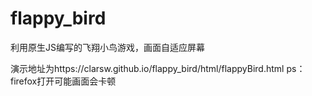 # flappy_bird
利用原生JS编写的飞翔小鸟游戏，画面自适应屏幕

演示地址为https://clarsw.github.io/flappy_bird/html/flappyBird.html
ps：firefox打开可能画面会卡顿
